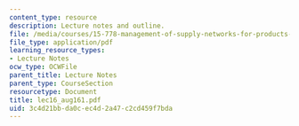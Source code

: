 ```yaml
---
content_type: resource
description: Lecture notes and outline.
file: /media/courses/15-778-management-of-supply-networks-for-products-and-services-summer-2004/3c4d21bbda0cec4d2a47c2cd459f7bda_lec16_aug161.pdf
file_type: application/pdf
learning_resource_types:
- Lecture Notes
ocw_type: OCWFile
parent_title: Lecture Notes
parent_type: CourseSection
resourcetype: Document
title: lec16_aug161.pdf
uid: 3c4d21bb-da0c-ec4d-2a47-c2cd459f7bda
---
```

